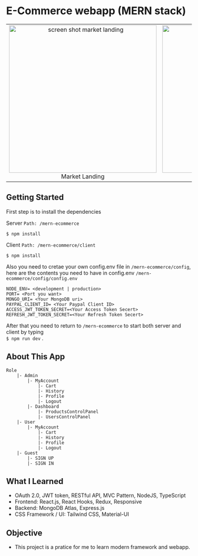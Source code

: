 

# E-Commerce webapp (MERN stack)


| | | |
|:-------------------------:|:-------------------------:|:-------------------------:|
|<img src="https://github.com/michaelc285/mern-ecommerce/blob/master/readmeImage/sample1.png?raw=true" width="400" alt="screen shot market landing"> Market Landing|  <img src="https://github.com/michaelc285/mern-ecommerce/blob/master/readmeImage/cartLanding.jpg?raw=true" width="400" alt="screen shot shopping cart"> Shopping Cart |<img src="https://raw.githubusercontent.com/michaelc285/mern-ecommerce/master/readmeImage/userControlPanel.jpg?raw=true" width="400" alt="screen shot shopping cart"> Users Control Panel||





## Getting Started

  
First step is to install the dependencies

Server `Path: /mern-ecommerce`

`$ npm install`

Client `Path: /mern-ecommerce/client`

`$ npm install`

  

Also you need to cretae your own config.env file in `/mern-ecommerce/config`, here are the contents you need to have in
config.env   `/mern-ecommerce/config/config.env`
```
NODE_ENV= <development | production>
PORT= <Port you want>
MONGO_URI= <Your MongoDB uri>
PAYPAL_CLIENT_ID= <Your Paypal Client ID>
ACCESS_JWT_TOKEN_SECRET=<Your Access Token Secert>
REFRESH_JWT_TOKEN_SECRET=<Your Refresh Token Secert>
```
  
  

After that you need to return to `/mern-ecommerce` to start both server and client by typing <br/>`$ npm run dev` .

## About This App 


```
Role
	|- Admin
		|- MyAccount
			|- Cart
			|- History
			|- Profile
			|- Logout
		|- Dashboard
			|- ProductsControlPanel
			|- UsersControlPanel
	|- User
		|- MyAccount
			|- Cart
			|- History
			|- Profile
			|- Logout
	|- Guest
		|- SIGN UP
		|- SIGN IN

```
## What I Learned
- OAuth 2.0, JWT token, RESTful API, MVC Pattern, NodeJS, TypeScript
- Frontend: React.js, React Hooks, Redux, Responsive 
- Backend: MongoDB Atlas, Express.js
- CSS Framework / UI: Tailwind CSS, Material-UI
## Objective 
- This project is a pratice for me to learn modern framework and webapp.

